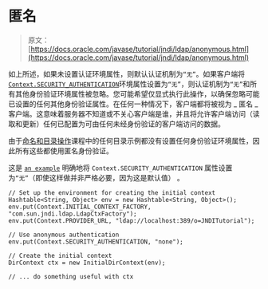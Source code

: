 # 匿名

> 原文： [https://docs.oracle.com/javase/tutorial/jndi/ldap/anonymous.html](https://docs.oracle.com/javase/tutorial/jndi/ldap/anonymous.html)

如上所述，如果未设置认证环境属性，则默认认证机制为`“无”`。如果客户端将 [`Context.SECURITY_AUTHENTICATION`](https://docs.oracle.com/javase/8/docs/api/javax/naming/Context.html#SECURITY_AUTHENTICATION)环境属性设置为`“无”`，则认证机制为`“无”`和所有其他身份验证环境属性被忽略。您可能希望仅显式执行此操作，以确保忽略可能已设置的任何其他身份验证属性。在任何一种情况下，客户端都将被视为 _ 匿名 _ 客户端。这意味着服务器不知道或不关心客户端是谁，并且将允许客户端访问（读取和更新）任何已配置为可由任何未经身份验证的客户端访问的数据。

由于[命名和目录操作](../ops/index.html)课程中的任何目录示例都没有设置任何身份验证环境属性，因此所有这些都使用匿名身份验证。

这是 [`an example`](examples/None.java) 明确地将 `Context.SECURITY_AUTHENTICATION` 属性设置为`“无”`（即使这样做并非严格必要，因为这是默认值） 。

```
// Set up the environment for creating the initial context
Hashtable<String, Object> env = new Hashtable<String, Object>();
env.put(Context.INITIAL_CONTEXT_FACTORY, "com.sun.jndi.ldap.LdapCtxFactory");
env.put(Context.PROVIDER_URL, "ldap://localhost:389/o=JNDITutorial");

// Use anonymous authentication
env.put(Context.SECURITY_AUTHENTICATION, "none");

// Create the initial context
DirContext ctx = new InitialDirContext(env);

// ... do something useful with ctx

```